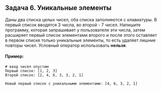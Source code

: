 ## Задача 6. Уникальные элементы
Даны два списка целых чисел, оба списка заполняются с клавиатуры. В первый список вводятся 3 числа, во второй - 7
 чисел. Напишите программу, которая запрашивает у пользователя эти числа, затем расширяет первый список элементами 
второго и после этого оставляет в первом списке только уникальные элементы, то есть удаляет лишние повторы чисел. Условный оператор использовать **нельзя**.

#### Пример:
```
# ввод чисел опустим
Первый список: [1, 2, 3]
Второй список: [2, 4, 6, 3, 3, 2, 1]

Новый первый список с уникальными элементами: [4, 6, 3, 2, 1]
```

